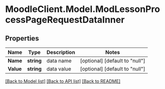 # MoodleClient.Model.ModLessonProcessPageRequestDataInner

## Properties

Name | Type | Description | Notes
------------ | ------------- | ------------- | -------------
**Name** | **string** | data name | [optional] [default to "null"]
**Value** | **string** | data value | [optional] [default to "null"]

[[Back to Model list]](../README.md#documentation-for-models) [[Back to API list]](../README.md#documentation-for-api-endpoints) [[Back to README]](../README.md)

